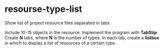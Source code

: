 # resourse-type-list
Show list of project resource files separated in tabs

Include 10-15 objects in the resource. Implement the program with **TabStip**. Create **N** tabs, where **N** is the number of types. In each tab, create a **listbox** in which to display a list of resources of a certain type.
